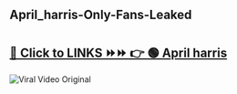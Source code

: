 
 ## April_harris-Only-Fans-Leaked

# <h2><a href="https://clipsfans.com/April_harris&ref=git">🔗 Click to LINKS ⏩⏩ 👉 🟢 April harris </a></h2>

<a href="https://clipsfans.com/April_harris&ref=git" rel="nofollow" data-target="animated-image.originalLink"><img src="https://i.ibb.co.com/xMMVF88/686577567.gif" alt="Viral Video Original" style="max-width: 100%; display: inline-block;" data-target="animated-image.originalImage"></a>
